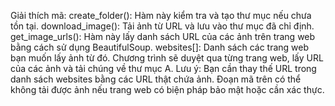 Giải thích mã:
create_folder(): Hàm này kiểm tra và tạo thư mục nếu chưa tồn tại.
download_image(): Tải ảnh từ URL và lưu vào thư mục đã chỉ định.
get_image_urls(): Hàm này lấy danh sách URL của các ảnh trên trang web bằng cách sử dụng BeautifulSoup.
websites[]: Danh sách các trang web bạn muốn lấy ảnh từ đó.
Chương trình sẽ duyệt qua từng trang web, lấy URL của các ảnh và tải chúng về thư mục A.
Lưu ý:
Bạn cần thay thế URL trong danh sách websites bằng các URL thật chứa ảnh.
Đoạn mã trên có thể không tải được ảnh nếu trang web có biện pháp bảo mật hoặc cần xác thực.
